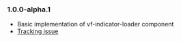 ### 1.0.0-alpha.1

* Basic implementation of vf-indicator-loader component
* [Tracking issue](https://github.com/visual-framework/vf-core/issues/1332)
